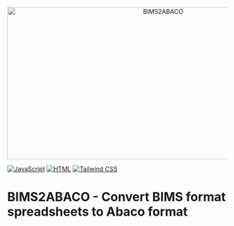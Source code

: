 <p align='center'>
  <img width="700" height="350" alt="BIMS2ABACO" src="https://github.com/user-attachments/assets/6ac2eb3f-31c2-4522-8049-b9034913e377" />
</p>

[![JavaScript](https://img.shields.io/badge/JavaScript-F7DF1E?logo=javascript&logoColor=000)](#)
[![HTML](https://img.shields.io/badge/HTML-%23E34F26.svg?logo=html5&logoColor=white)](#)
[![Tailwind CSS](https://img.shields.io/badge/Tailwind%20CSS-%2338B2AC.svg?logo=tailwind-css&logoColor=white)](#)

# BIMS2ABACO - Convert BIMS format spreadsheets to Abaco format
